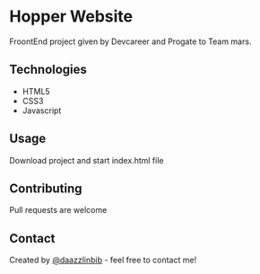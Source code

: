 # Hopper Website
FroontEnd project given by Devcareer and Progate to Team mars.

## Technologies
* HTML5
* CSS3
* Javascript

## Usage
Download project and start index.html file

## Contributing
Pull requests are welcome

## Contact
Created by [@daazzlinbib](https://twitter.com/Daazzlinbib) - feel free to contact me!
